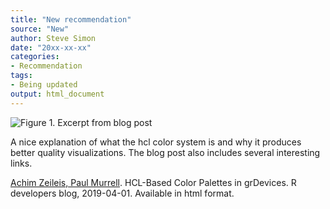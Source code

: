 ```yaml
---
title: "New recommendation"
source: "New"
author: Steve Simon
date: "20xx-xx-xx"
categories:
- Recommendation
tags:
- Being updated
output: html_document
---
```


![Figure 1. Excerpt from blog post](http://www.pmean.com/new-images/24/hcl-color-palettes-01.png)

<div class="notes">

A nice explanation of what the hcl color system is and why it produces better quality visualizations. The blog post also includes several interesting links.

[Achim Zeileis, Paul Murrell][zei1]. HCL-Based Color Palettes in grDevices. R developers blog, 2019-04-01. Available in html format.

[zei1]: https://blog.r-project.org/2019/04/01/hcl-based-color-palettes-in-grdevices

</div>
